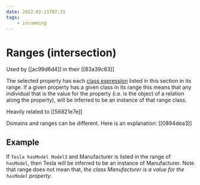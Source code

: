 ```yaml
---
date: 2022-02-11T07:33
tags:
    - incomming
---
```


# Ranges (intersection)

Used by [[ac99d6d4]] in their [[83a39c63]]

The selected property has each [class expression](https://protegeproject.github.io/protege/class-expression-syntax) listed in this section in its range. If a given property has a given class in its range this means that any individual that is the value for the property (i.e. is the object of a relation along the property), will be inferred to be an instance of that range class.

Heavily related to [[56821e7e]]

Domains and ranges can be different. Here is an explanation: [[0894dea3]]

## Example

If `Tesla hasModel Model3` and Manufacturer is listed in the range of `hasModel`, then Tesla will be inferred to be an instance of Manufacturer. Note that range does not mean that, *the class Manufacturer is a value for the `hasModel` property*.
